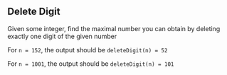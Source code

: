 ## Delete Digit

Given some integer, find the maximal number you can obtain by deleting exactly one digit of the given number

For `n = 152`, the output should be `deleteDigit(n) = 52`

For `n = 1001`, the output should be `deleteDigit(n) = 101`
